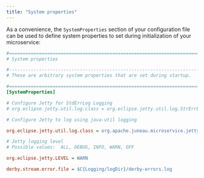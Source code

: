 ```yaml
---
title: "System properties"
---
```


As a convenience, the `SystemProperties` section of your configuration file can be used to define system properties to set during initialization of your microservice:

```ini
#=======================================================================================================================
# System properties

#-----------------------------------------------------------------------------------------------------------------------
# These are arbitrary system properties that are set during startup.

#=======================================================================================================================
[SystemProperties]

# Configure Jetty for StdErrLog Logging
# org.eclipse.jetty.util.log.class = org.eclipse.jetty.util.log.StrErrLog

# Configure Jetty to log using java-util logging

org.eclipse.jetty.util.log.class = org.apache.juneau.microservice.jetty.JettyLogger

# Jetty logging level
# Possible values:  ALL, DEBUG, INFO, WARN, OFF

org.eclipse.jetty.LEVEL = WARN

derby.stream.error.file = $C{Logging/logDir}/derby-errors.log

```
